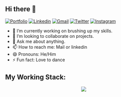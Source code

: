 ## Hi there 👋

<!--
**shikhargupta-in/shikhargupta-in** is a ✨ _special_ ✨ repository because its `README.md` (this file) appears on your GitHub profile.

Here are some ideas to get you started: -->

[![Portfolio](https://img.shields.io/website?color=darkred&label=Portfolio&style=flat&up_message=Online&url=http://shikhargupta-in.github.io/)](http://shikhargupta-in.github.io/)
[![Linkedin](https://img.shields.io/badge/shikhar_gupta_in-black?style=flat&logo=Linkedin&logoColor=blue&link=https://www.linkedin.com/in/shikhar-gupta-in/)](https://www.linkedin.com/in/shikhar-gupta-in/)
[![Gmail](https://img.shields.io/badge/shikhargupta_in-black?style=flat&logo=Gmail&logoColor=blue&link=mailto:shikhargupta013@gmail.com)](mailto:shikhargupta013@gmail.com)
[![Twitter](https://img.shields.io/badge/shikhargupta_in-black?style=flat&logo=Twitter&logoColor=blue&link=https://twitter.com/shikhargupta_in)](https://twitter.com/shikhargupta_in)
[![Instagram](https://img.shields.io/badge/shikhargupta_in-black?style=flat&logo=Instagram&logoColor=pink&link=https://www.instagram.com/shikhargupta_in/)](https://www.instagram.com/shikhargupta_in/)

- 🔭 I’m currently working on brushing up my skills.
- 👯 I’m looking to collaborate on projects.
- 💬 Ask me about anything.
- 📫 How to reach me: Mail or linkedin
- 😄 Pronouns: He/Him
- ⚡ Fun fact: Love to dance

## My Working Stack:

<p align="center">
    <img src="https://github-readme-stats.vercel.app/api?username=shikhargupta-in&show_icons=true&title_color=08fdd8&icon_color=bb2acf&text_color=ffffff&bg_color=0a192f&count_private=true"/><br>
</p>
